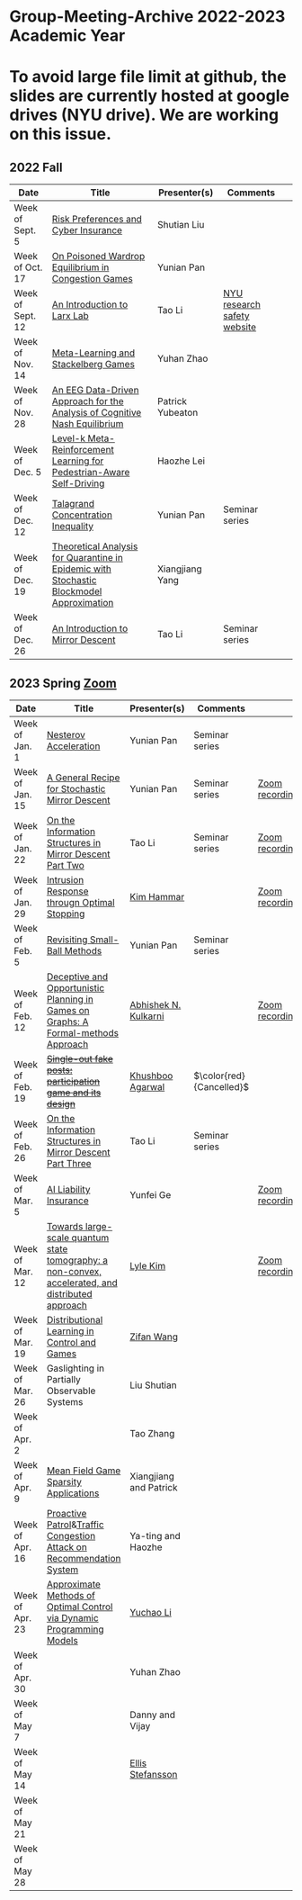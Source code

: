 # Group-Meeting-Archive 2022-2023 Academic Year
# To avoid large file limit at github, the slides are currently hosted at google drives (NYU drive). We are working on this issue. 

## 2022 Fall
| Date                | Title                | Presenter(s) | Comments |   |
|---------------------|----------------------|--------------|----------|---|
|  Week of Sept. 5    |  [Risk Preferences and Cyber Insurance](https://drive.google.com/file/d/15IAQqfdV_uO8E94WOJFYHeE_jGdyLMFg/view?usp=sharing)  |    Shutian Liu  |          |   |
|  Week of Oct. 17    | [On Poisoned Wardrop Equilibrium in Congestion Games]()   |    Yunian Pan  |          |   |
|  Week of Sept. 12   | [An Introduction to Larx Lab](https://drive.google.com/file/d/12djfHzpzuWJJVDN55ZGi3KrFQNAj-IKO/view?usp=sharing) |  Tao Li|   [NYU research safety website](https://www.nyu.edu/life/safety-health-wellness/research-and-laboratory-safety.html)  |   | 
| Week of Nov. 14 | [Meta-Learning and Stackelberg Games](https://drive.google.com/file/d/1wseX_fCLCsANPX1lyTG33SLnq6Q5265L/view?usp=sharing) | Yuhan Zhao | | |
|Week of Nov. 28| [An EEG Data-Driven Approach for the Analysis of Cognitive Nash Equilibrium](https://docs.google.com/presentation/d/1bB88g-FFVp2mQzFLlmyv80A1tBj5bJvD/edit?usp=share_link&ouid=108072553036143854923&rtpof=true&sd=true)| Patrick Yubeaton |  ||
|  Week of Dec. 5   | [Level-k Meta-Reinforcement Learning for Pedestrian-Aware Self-Driving](https://docs.google.com/presentation/d/1D4j-NqLEy_7eNYKJTe3ECcFe590JyKrb/edit?usp=share_link&ouid=103638511263455437345&rtpof=true&sd=true)|    Haozhe Lei  |       |   |
|  Week of Dec. 12   | [Talagrand Concentration Inequality](https://drive.google.com/file/d/1PGi6EegGjg-MMoG62pnIdpq2k_-FzsiW/view?usp=share_link)|    Yunian Pan  |     Seminar series     |   |
|  Week of Dec. 19    | [Theoretical Analysis for Quarantine in Epidemic with Stochastic Blockmodel Approximation](https://drive.google.com/file/d/16lwhjE60E6YHX4v5oJRQju_4ebehwDT0/view?usp=sharing)   |    Xiangjiang Yang  |          |   |
|Week of Dec. 26| [An Introduction to Mirror Descent](https://drive.google.com/file/d/1K5WV32jVcdA2BpfaUsVKX-gVE4klpvia/view?usp=sharing) | Tao Li |  Seminar series ||

## 2023 Spring [Zoom](https://nyu.zoom.us/j/96879705237)
| Date                | Title                | Presenter(s) | Comments |   |
|---------------------|----------------------|--------------|----------|---|
|  Week of Jan. 1    | [Nesterov Acceleration](https://drive.google.com/file/d/1EynpHsGDV-UObuT9tYwNmkAesYSN5GiY/view?usp=share_link)   |    Yunian Pan  |       Seminar series    |   |
|  Week of Jan. 15    | [A General Recipe for Stochastic Mirror Descent](https://drive.google.com/file/d/1qUtH6Hh6u4ly6-bzBrOQBl14C7Eb7ApS/view?usp=share_link)   |    Yunian Pan  |      Seminar series     |[Zoom recording](https://nyu.zoom.us/rec/share/ozSTZirxik7ni7nJS1wl0FuQx80480fUwKfvG2RajhzfVVrgwp83TllPvljCQQJL.F5zrYVdVq5OZ7gI5)   |
|Week of Jan. 22| [On the Information Structures in Mirror Descent Part Two](https://drive.google.com/file/d/1j1_EnJyX2HhXbvIcMcNsBVJMEHh2O27x/view?usp=sharing)| Tao Li| Seminar series|[Zoom recording](https://zoom.us/rec/play/3jhk8jnCJ-X6wXelV8wXGSxZ4igrWgHa_vRlSefYvMMUtMgaGTwai9_KM-yoRlcRb3rdhHD8OdwkyOc6.l0QWSETAKV2Nx2tc?continueMode=true&iet=C6X_X7qtNmGoj1XSm_qdrRYWaPFdJYQWqbWjPoF2Fd8.AG._mStdqJRwawd2OICq1vOHgGhcVBypoizLZXvNttQb9CM_F6JfLTMKxC38OkR4Cgv4qOInxexMse779JLpQKr4FjsCol9bX1E8lrX4SULCYVuwStRSwI.Pc2otdCpMPrytWCRmECStQ.hAqgZE0oIOcVQOPP&_x_zm_rtaid=-jgti_ZIQoiNV_LOOOqwNg.1674852566185.7297f77f9a9ff9894206e130adf7d3cf&_x_zm_rhtaid=859)|
|Week of Jan. 29| [Intrusion Response througn Optimal Stopping](https://ieeexplore.ieee.org/document/9779345)|[Kim Hammar](https://www.kth.se/profile/kimham)||[Zoom recording](https://zoom.us/rec/play/WSGTADhh7tTtTMbYdS5jgCFiugF87iDJ-oQMUQZfksytIzmEHwQE08YXH_icdm3IAIh_Fhy71Yn9dKvH.zNMosS8kXCERYsjJ?continueMode=true&iet=0nFz9exhZqqxm69DWRxz7-5NGD2rdz6T1avaamqtsWc.AG.cFASyY25dliqFyuIDMm7uG-fpL6soBpIz7xlhPgtmzxpX_nvGJF_KFhovnFsHtYrPHoAOV1iXQrqc2nOWvvo6Pia0kexygfYeW0moos39khiFzonnRA.fibFbp-uAylUBKWMtHJ7JA.mxOCgTNgB7gFKdAp) |
|  Week of Feb. 5    | [Revisiting Small-Ball Methods](https://drive.google.com/file/d/1mRyqoQW0tGjw9eWA8-9bHWnijzvn3ePy/view?usp=share_link)   |    Yunian Pan  |       Seminar series    |   |
|Week of Feb. 12|  [Deceptive and Opportunistic Planning in Games on Graphs: A Formal-methods Approach](https://ieeexplore.ieee.org/document/9136805)   |[Abhishek N. Kulkarni](https://akulkarni.me/)| |[Zoom recording](https://nyu.zoom.us/rec/share/OoS4iAxR8bVt6BhFyJqzgpjTZz_WcLO5xnQ00HkWbxoqqPg3AhZjoBPvre_M5Dhq.VMENLJh6jRNQkEz1 )|
|Week of Feb. 19| ~~[Single-out fake posts: participation game and its design](https://drive.google.com/file/d/1kCibCI-Tv-lC-f8wzFdhIOohBVg6m5Qa/view?usp=sharing)~~ |   [Khushboo Agarwal](https://www.ieor.iitb.ac.in/students/khushboo)          |    $\color{red}{Cancelled}$   |          |    |
|Week of Feb. 26|  [On the Information Structures in Mirror Descent Part Three](https://drive.google.com/file/d/1nomkGVvcpbXhs0KAlXgR1yjhTiamIZvl/view?usp=sharing)   |       Tao Li             |     Seminar series          |          |    |
|Week of Mar. 5 |  [AI Liability Insurance](https://drive.google.com/file/d/17Ki7JoMbnKv8l6-azwinaZ3COk8mSbxU/view?usp=sharing)   |    Yunfei Ge                   |             |       [Zoom recording](https://nyu.zoom.us/rec/share/0hA9P5grH-3x93OMvDwuZOeveTYaegeYZvFEPfwwbavRPsvvEd3XPWVVmO2jKgt-.HETrLvNcHNKYfhNZ)    |    |
|Week of Mar. 12|  [Towards large-scale quantum state tomography: a non-convex, accelerated, and distributed approach](https://ieeexplore.ieee.org/abstract/document/9810003)    |      [Lyle Kim](https://jlylekim.github.io/)       |               |    [Zoom recording](https://nyu.zoom.us/rec/share/9HVHzKoDs1fxvX9148YhppGurDvB2aiyoBdafaonlnYKSsiOVom4qbSJGLGGN14K.aejRM2ZJ0-sucA3T)       |    |
|Week of Mar. 19|  [Distributional Learning in Control and Games](https://icml.cc/Conferences/2022/ScheduleMultitrack?event=16588)   |   [Zifan Wang](https://www.kth.se/profile/zifanw) |               |          |    |
|Week of Mar. 26|  Gaslighting in Partially Observable Systems  | Liu Shutian                      |               |          |    |
|Week of Apr. 2 |     |    Tao Zhang                   |               |          |    |
|Week of Apr. 9 |  [Mean Field Game](https://drive.google.com/file/d/1IYx0w7Rs1xAvgwO6T3dK3cBWkMcCsz8H/view?usp=share_link)   [Sparsity Applications](https://drive.google.com/file/d/1kYD1OCya_o-_nFHbnWMc1IqgEyXGp567/view?usp=sharing)|    Xiangjiang and Patrick                  |               |          |    ||
|Week of Apr. 16|[Proactive Patrol](https://docs.google.com/presentation/d/1bjr8DJg2suQWDIRfZJxLf4FQx-xB_EWv/edit?usp=share_link&ouid=103638511263455437345&rtpof=true&sd=true)&[Traffic Congestion Attack on Recommendation System](https://drive.google.com/file/d/12knK1GVYFXS-acqu7GpypI88WWeF2Gqf/view?usp=share_link) |   Ya-ting and Haozhe           |               |          |    |
|Week of Apr. 23| [Approximate Methods of Optimal Control via Dynamic Programming Models](http://urn.kb.se/resolve?urn=urn:nbn:se:kth:diva-324294)  |  [Yuchao Li](https://yuchaotaigu.github.io/index.html)            |               |          |    |
|Week of Apr. 30|     |    Yuhan Zhao                   |               |          |    |
|Week of May 7  |     |    Danny and Vijay                   |               |          |    |
|Week of May 14 |     |  [Ellis Stefansson](https://www.kth.se/profile/elisst?l=en)                  |               |          |    |
|Week of May 21 |     |                       |               |          |    |
|Week of May 28 |     |                       |               |          |    |




